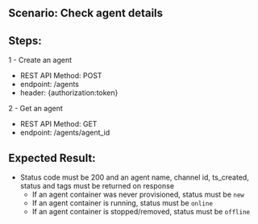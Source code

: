 ## Scenario: Check agent details 
## Steps: 
1 - Create an agent

- REST API Method: POST
- endpoint: /agents
- header: {authorization:token}

2 - Get an agent

- REST API Method: GET
- endpoint: /agents/agent_id

## Expected Result: 
- Status code must be 200 and an agent name, channel id, ts_created, status and tags must be returned on response
  * If an agent container was never provisioned, status must be `new`
  * If an agent container is running, status must be `online`
  * If an agent container is stopped/removed, status must be `offline`
